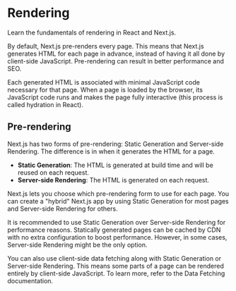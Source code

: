# Rendering

Learn the fundamentals of rendering in React and Next.js.

By default, Next.js pre-renders every page. This means that Next.js generates HTML for each page in advance, instead of having it all done by client-side JavaScript. Pre-rendering can result in better performance and SEO.

Each generated HTML is associated with minimal JavaScript code necessary for that page. When a page is loaded by the browser, its JavaScript code runs and makes the page fully interactive (this process is called hydration in React).

## Pre-rendering

Next.js has two forms of pre-rendering: Static Generation and Server-side Rendering. The difference is in when it generates the HTML for a page.

- **Static Generation**: The HTML is generated at build time and will be reused on each request.
- **Server-side Rendering**: The HTML is generated on each request.

Next.js lets you choose which pre-rendering form to use for each page. You can create a "hybrid" Next.js app by using Static Generation for most pages and Server-side Rendering for others.

It is recommended to use Static Generation over Server-side Rendering for performance reasons. Statically generated pages can be cached by CDN with no extra configuration to boost performance. However, in some cases, Server-side Rendering might be the only option.

You can also use client-side data fetching along with Static Generation or Server-side Rendering. This means some parts of a page can be rendered entirely by client-side JavaScript. To learn more, refer to the Data Fetching documentation.